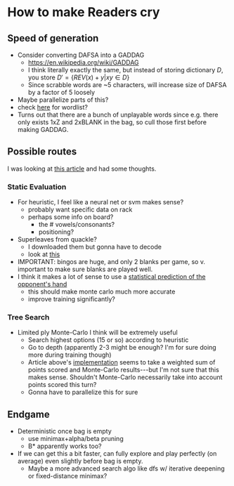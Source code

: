 # How to make Readers cry

## Speed of generation
- Consider converting DAFSA into a GADDAG
  - https://en.wikipedia.org/wiki/GADDAG
  - I think literally exactly the same, but instead of storing dictionary $D$, you store $D' = \{ REV(x)+y | xy \in D\}$
  - Since scrabble words are ~5 characters, will increase size of DAFSA by a factor of 5 loosely
- Maybe parallelize parts of this?
- check [here](https://raw.githubusercontent.com/quackle/quackle/refs/heads/master/data/raw_lexica/ods5.raw) for wordlist?
- Turns out that there are a bunch of unplayable words since e.g. there only exists 1xZ and 2xBLANK in the bag, so cull those first before making GADDAG.

## Possible routes

I was looking at [this article](https://medium.com/@14domino/scrabble-is-nowhere-close-to-a-solved-game-6628ec9f5ab0)
and had some thoughts.

### Static Evaluation
- For heuristic, I feel like a neural net or svm makes sense?
  - probably want specific data on rack
  - perhaps some info on board?
    - the # vowels/consonants?
    - positioning?
- Superleaves from quackle?
  - I downloaded them but gonna have to decode
  - look at [this](https://github.com/quackle/quackle/blob/master/encodeleaves/encodeleaves.cpp)
- IMPORTANT: bingos are huge, and only 2 blanks per game, so v. important to make sure blanks are played well.
- I think it makes a lot of sense to use a [statistical prediction of the opponent's hand](https://www.researchgate.net/profile/Eyal-Amir/publication/220815435_Opponent_Modeling_in_Scrabble/links/56249b3308ae93a5c92cbdb1/Opponent-Modeling-in-Scrabble.pdf)
  - this should make monte carlo much more accurate
  - improve training significantly?
    
### Tree Search
- Limited ply Monte-Carlo I think will be extremely useful
  - Search highest options (15 or so) according to heuristic
  - Go to depth (apparently 2-3 might be enough? I'm for sure doing more during training though)
  - Article above's [implementation](https://domino14.github.io/macondo/howitworks.html) seems to take a weighted sum of points scored and Monte-Carlo results---but I'm not sure that this makes sense. Shouldn't Monte-Carlo necessarily take into account points scored this turn?
  - Gonna have to parallelize this for sure


## Endgame
- Deterministic once bag is empty
  - use minimax+alpha/beta pruning
  - B* apparently works too?
- If we can get this a bit faster, can fully explore and play perfectly (on average) even slightly before bag is empty.
  - Maybe a more advanced search algo like dfs w/ iterative deepening or fixed-distance minimax?